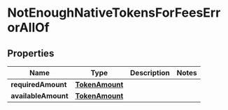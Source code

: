 

# NotEnoughNativeTokensForFeesErrorAllOf


## Properties

Name | Type | Description | Notes
------------ | ------------- | ------------- | -------------
**requiredAmount** | [**TokenAmount**](TokenAmount.md) |  | 
**availableAmount** | [**TokenAmount**](TokenAmount.md) |  | 




